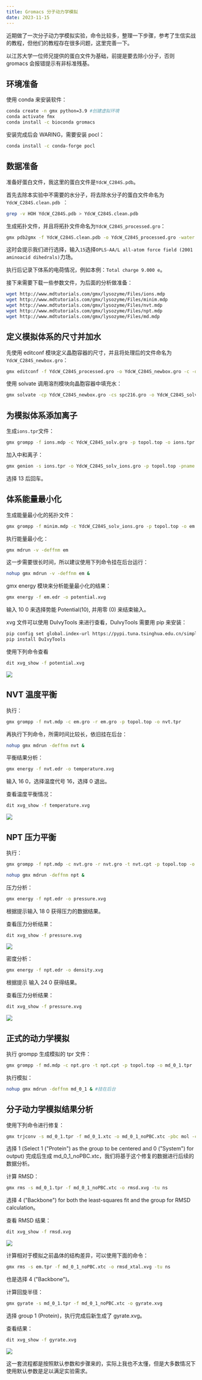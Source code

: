 ```yaml
---
title: Gromacs 分子动力学模拟
date: 2023-11-15
---
```


近期做了一次分子动力学模拟实验，命令比较多，整理一下步骤，参考了生信实战的教程，但他们的教程存在很多问题，这里完善一下。

<!--more-->

以江苏大学一位师兄提供的蛋白文件为基础，前提是要去除小分子，否则 gromacs 会报错提示有非标准残基。

## 环境准备

使用 conda 来安装软件：

```bash
conda create -n gmx python=3.9 #创建虚拟环境
conda activate fmx
conda install -c bioconda gromacs
```

安装完成后会 WARING，需要安装 pocl：

```bash
conda install -c conda-forge pocl
```

## 数据准备

准备好蛋白文件，我这里的蛋白文件是`YdcW_C284S.pdb`。

首先去除本实验中不需要的水分子，将去除水分子的蛋白文件命名为`YdcW_C284S.clean.pdb `：

```bash
grep -v HOH YdcW_C284S.pdb > YdcW_C284S.clean.pdb 
```

生成拓扑文件，并且将拓扑文件命名为`YdcW_C284S_processed.gro`：

```bash
gmx pdb2gmx -f YdcW_C284S.clean.pdb -o YdcW_C284S_processed.gro -water spce
```

这时会提示我们进行选择，输入`15`选择`OPLS-AA/L all-atom force field (2001 aminoacid dihedrals)`力场。

执行后记录下体系的电荷情况，例如本例：`Total charge 9.000 e`。

接下来需要下载一些参数文件，为后面的分析做准备：

```bash
wget http://www.mdtutorials.com/gmx/lysozyme/Files/ions.mdp
wget http://www.mdtutorials.com/gmx/lysozyme/Files/minim.mdp
wget http://www.mdtutorials.com/gmx/lysozyme/Files/nvt.mdp
wget http://www.mdtutorials.com/gmx/lysozyme/Files/npt.mdp
wget http://www.mdtutorials.com/gmx/lysozyme/Files/md.mdp
```

## 定义模拟体系的尺寸并加水

先使用 editconf 模块定义晶胞容器的尺寸，并且将处理后的文件命名为`YdcW_C284S_newbox.gro`：

```bash
gmx editconf -f YdcW_C284S_processed.gro -o YdcW_C284S_newbox.gro -c -d 1.0 -bt cubic
```

使用 solvate 调用溶剂模块向晶胞容器中填充水：

```bash
gmx solvate -cp YdcW_C284S_newbox.gro -cs spc216.gro -o YdcW_C284S_solv.gro -p topol.top
```

## 为模拟体系添加离子

生成`ions.tpr`文件：

```bash
gmx grompp -f ions.mdp -c YdcW_C284S_solv.gro -p topol.top -o ions.tpr
```

加入中和离子：

```bash
gmx genion -s ions.tpr -o YdcW_C284S_solv_ions.gro -p topol.top -pname NA -nname CL -neutral
```

选择 13 后回车。

## 体系能量最小化

生成能量最小化的拓扑文件：

```bash
gmx grompp -f minim.mdp -c YdcW_C284S_solv_ions.gro -p topol.top -o em.tpr
```

执行能量最小化：

```bash
gmx mdrun -v -deffnm em
```

这一步需要很长时间，所以建议使用下列命令挂在后台运行：

```bash
nohup gmx mdrun -v -deffnm em &
```

gmx energy 模块来分析能量最小化的结果：

```bash
gmx energy -f em.edr -o potential.xvg
```

输入 10 0 来选择势能 Potential(10), 并用零 (0) 来结束输入。

xvg 文件可以使用 DuIvyTools 来进行查看，DuIvyTools 需要用 pip 来安装：

```bash
pip config set global.index-url https://pypi.tuna.tsinghua.edu.cn/simple #设置为清华源
pip install DuIvyTools
```

使用下列命令查看

```bash
dit xvg_show -f potential.xvg
```

![](/images/20231115194674.jpg)

## NVT 温度平衡

执行：

```bash
gmx grompp -f nvt.mdp -c em.gro -r em.gro -p topol.top -o nvt.tpr
```

再执行下列命令，所需时间比较长，依旧挂在后台：

```bash
nohup gmx mdrun -deffnm nvt &
```

平衡结果分析：

```bash
gmx energy -f nvt.edr -o temperature.xvg
```

输入 16 0，选择温度代号 16，选择 0 退出。

查看温度平衡情况：

```bash
dit xvg_show -f temperature.xvg
```

![](/images/20231115194618.jpg)

## NPT 压力平衡

执行：

```bash
gmx grompp -f npt.mdp -c nvt.gro -r nvt.gro -t nvt.cpt -p topol.top -o npt.tpr

nohup gmx mdrun -deffnm npt &
```

压力分析：

```bash
gmx energy -f npt.edr -o pressure.xvg
```

根据提示输入 18 0 获得压力的数据结果。

查看压力分析结果：

```bash
dit xvg_show -f pressure.xvg
```

![](/images/20231115194785.jpg)

密度分析：

```bash
gmx energy -f npt.edr -o density.xvg
```

根据提示 输入 24 0 获得结果。

查看压力分析结果：

```bash
dit xvg_show -f pressure.xvg
```

![](/images/20231115194718.jpg)

## 正式的动力学模拟

执行 grompp 生成模拟的 tpr 文件：

```bash
gmx grompp -f md.mdp -c npt.gro -t npt.cpt -p topol.top -o md_0_1.tpr
```

执行模拟：

```bash
nohup gmx mdrun -deffnm md_0_1 & #挂在后台
```

## 分子动力学模拟结果分析

使用下列命令进行修复：

```bash
gmx trjconv -s md_0_1.tpr -f md_0_1.xtc -o md_0_1_noPBC.xtc -pbc mol -center
```

选择 1 (Select 1 ("Protein") as the group to be centered and 0 ("System") for output) 完成后生成 md_0_1_noPBC.xtc，我们将基于这个修复的数据进行后续的数据分析。

计算 RMSD：

```bash
gmx rms -s md_0_1.tpr -f md_0_1_noPBC.xtc -o rmsd.xvg -tu ns
```

选择 4 ("Backbone") for both the least-squares fit and the group for RMSD calculation。

查看 RMSD 结果：

```bash
dit xvg_show -f rmsd.xvg
```

![](/images/20231115194700.jpg)

计算相对于模拟之前晶体的结构差异，可以使用下面的命令：

```bash
gmx rms -s em.tpr -f md_0_1_noPBC.xtc -o rmsd_xtal.xvg -tu ns
```

也是选择 4 ("Backbone")。

计算回旋半径：

```bash
gmx gyrate -s md_0_1.tpr -f md_0_1_noPBC.xtc -o gyrate.xvg
```

选择 group 1 (Protein)，执行完成后新生成了 gyrate.xvg。

查看结果：

```bash
dit xvg_show -f gyrate.xvg
```

![](/images/20231115195749.jpg)

这一套流程都是按照默认参数和步骤来的，实际上我也不太懂，但是大多数情况下使用默认参数是足以满足实验需求。